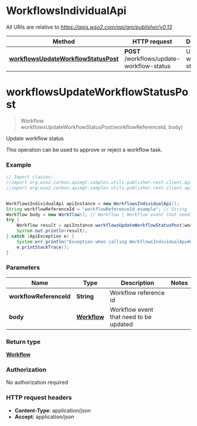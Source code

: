 # WorkflowsIndividualApi

All URIs are relative to *https://apis.wso2.com/api/am/publisher/v0.13*

Method | HTTP request | Description
------------- | ------------- | -------------
[**workflowsUpdateWorkflowStatusPost**](WorkflowsIndividualApi.md#workflowsUpdateWorkflowStatusPost) | **POST** /workflows/update-workflow-status | Update workflow status


<a name="workflowsUpdateWorkflowStatusPost"></a>
# **workflowsUpdateWorkflowStatusPost**
> Workflow workflowsUpdateWorkflowStatusPost(workflowReferenceId, body)

Update workflow status

This operation can be used to approve or reject a workflow task. 

### Example
```java
// Import classes:
//import org.wso2.carbon.apimgt.samples.utils.publisher.rest.client.ApiException;
//import org.wso2.carbon.apimgt.samples.utils.publisher.rest.client.api.WorkflowsIndividualApi;


WorkflowsIndividualApi apiInstance = new WorkflowsIndividualApi();
String workflowReferenceId = "workflowReferenceId_example"; // String | Workflow reference id 
Workflow body = new Workflow(); // Workflow | Workflow event that need to be updated 
try {
    Workflow result = apiInstance.workflowsUpdateWorkflowStatusPost(workflowReferenceId, body);
    System.out.println(result);
} catch (ApiException e) {
    System.err.println("Exception when calling WorkflowsIndividualApi#workflowsUpdateWorkflowStatusPost");
    e.printStackTrace();
}
```

### Parameters

Name | Type | Description  | Notes
------------- | ------------- | ------------- | -------------
 **workflowReferenceId** | **String**| Workflow reference id  |
 **body** | [**Workflow**](Workflow.md)| Workflow event that need to be updated  |

### Return type

[**Workflow**](Workflow.md)

### Authorization

No authorization required

### HTTP request headers

 - **Content-Type**: application/json
 - **Accept**: application/json

